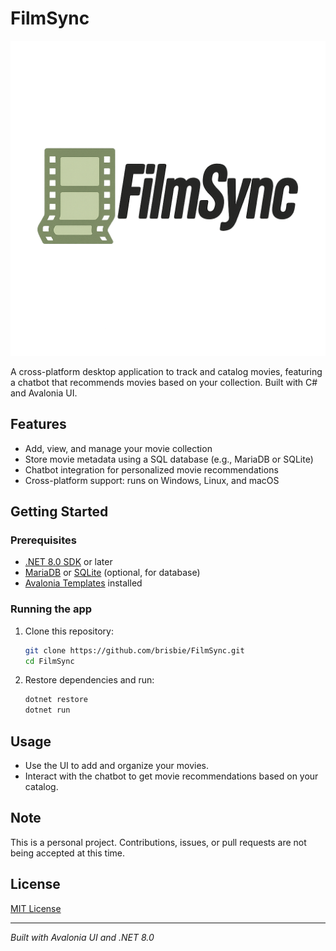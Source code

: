 # FilmSync

![FilmSync Logo](assets/logo.png)


A cross-platform desktop application to track and catalog movies, featuring a chatbot that recommends movies based on your collection. Built with C# and Avalonia UI.

## Features

- Add, view, and manage your movie collection  
- Store movie metadata using a SQL database (e.g., MariaDB or SQLite)  
- Chatbot integration for personalized movie recommendations  
- Cross-platform support: runs on Windows, Linux, and macOS  

## Getting Started

### Prerequisites

- [.NET 8.0 SDK](https://dotnet.microsoft.com/en-us/download) or later  
- [MariaDB](https://mariadb.org/) or [SQLite](https://www.sqlite.org/index.html) (optional, for database)  
- [Avalonia Templates](https://avaloniaui.net/) installed

### Running the app

1. Clone this repository:

   ```bash
   git clone https://github.com/brisbie/FilmSync.git
   cd FilmSync
   ```

2. Restore dependencies and run:

   ```bash
   dotnet restore
   dotnet run
   ```

## Usage

- Use the UI to add and organize your movies.  
- Interact with the chatbot to get movie recommendations based on your catalog.

## Note

This is a personal project. Contributions, issues, or pull requests are not being accepted at this time.

## License

[MIT License](LICENSE)

---

*Built with Avalonia UI and .NET 8.0*
